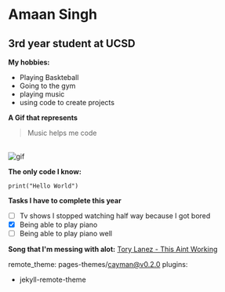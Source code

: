 # Amaan Singh

## 3rd year student at UCSD

**My hobbies:**
- Playing Baskteball
- Going to the gym
- playing music
- using code to create projects

**A Gif that represents**
> Music helps me code

<br><img src="photos/ishowspeed.gif" alt="gif"/></br>

**The only code I know:**
```
print("Hello World")
```

**Tasks I have to complete this year**
- [ ] Tv shows I stopped watching half way because I got bored
- [x] Being able to play piano
- [ ] Being able to play piano well

**Song that I'm messing with alot:**
    [Tory Lanez - This Aint Working](https://www.youtube.com/watch?v=g2mMBXaxmVo)


remote_theme: pages-themes/cayman@v0.2.0
plugins:
- jekyll-remote-theme
